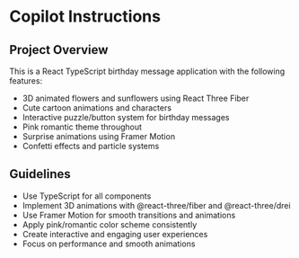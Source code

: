 # Copilot Instructions

<!-- Use this file to provide workspace-specific custom instructions to Copilot. For more details, visit https://code.visualstudio.com/docs/copilot/copilot-customization#_use-a-githubcopilotinstructionsmd-file -->

## Project Overview
This is a React TypeScript birthday message application with the following features:
- 3D animated flowers and sunflowers using React Three Fiber
- Cute cartoon animations and characters
- Interactive puzzle/button system for birthday messages
- Pink romantic theme throughout
- Surprise animations using Framer Motion
- Confetti effects and particle systems

## Guidelines
- Use TypeScript for all components
- Implement 3D animations with @react-three/fiber and @react-three/drei
- Use Framer Motion for smooth transitions and animations
- Apply pink/romantic color scheme consistently
- Create interactive and engaging user experiences
- Focus on performance and smooth animations
